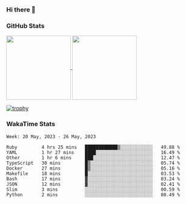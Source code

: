 ### Hi there 👋

### GitHub Stats

<a href="https://github.com/anuraghazra/github-readme-stats">
  <img align="center" height="170px" src="https://github-readme-stats.vercel.app/api/top-langs/?username=tksfjt1024&layout=compact&count_private=true&show_icons=true&show_icons=true&theme=graywhite" />
</a>
<a href="https://github.com/anuraghazra/github-readme-stats">
  <img align="center" height="170px" src="https://github-readme-stats.vercel.app/api?username=tksfjt1024&count_private=true&show_icons=true&show_icons=true&theme=graywhite" />
</a>

[![trophy](https://github-profile-trophy.vercel.app/?username=tksfjt1024)](https://github.com/ryo-ma/github-profile-trophy)

### WakaTime Stats

<!--START_SECTION:waka-->
```text
Week: 20 May, 2023 - 26 May, 2023

Ruby         4 hrs 25 mins   ████████████▒░░░░░░░░░░░░   49.88 % 
YAML         1 hr 27 mins    ████░░░░░░░░░░░░░░░░░░░░░   16.49 % 
Other        1 hr 6 mins     ███░░░░░░░░░░░░░░░░░░░░░░   12.47 % 
TypeScript   30 mins         █▒░░░░░░░░░░░░░░░░░░░░░░░   05.74 % 
Docker       27 mins         █▒░░░░░░░░░░░░░░░░░░░░░░░   05.16 % 
Makefile     18 mins         █░░░░░░░░░░░░░░░░░░░░░░░░   03.53 % 
Bash         17 mins         ▓░░░░░░░░░░░░░░░░░░░░░░░░   03.24 % 
JSON         12 mins         ▓░░░░░░░░░░░░░░░░░░░░░░░░   02.41 % 
Slim         3 mins          ░░░░░░░░░░░░░░░░░░░░░░░░░   00.59 % 
Python       2 mins          ░░░░░░░░░░░░░░░░░░░░░░░░░   00.49 % 
```
<!--END_SECTION:waka-->
